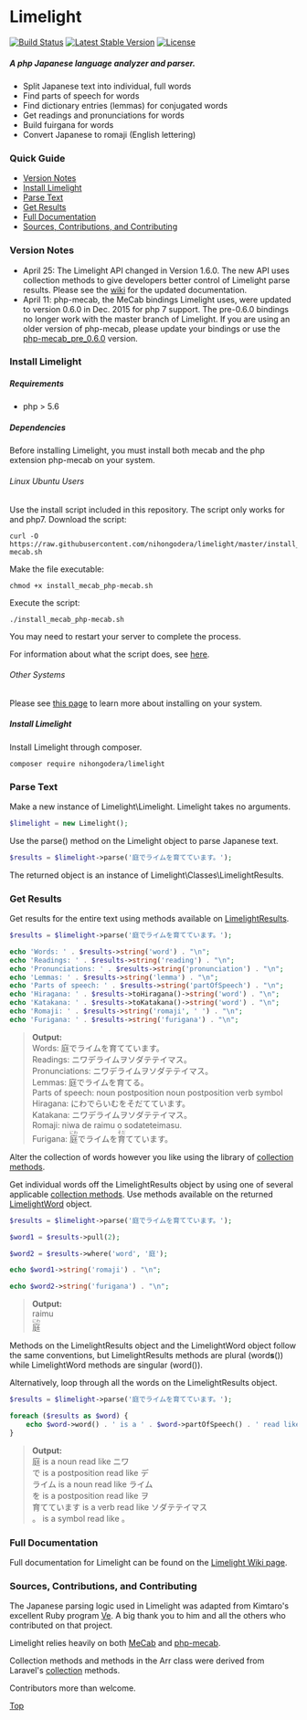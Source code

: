 # Limelight   
[![Build Status](https://travis-ci.org/nihongodera/limelight.svg?branch=master)](https://travis-ci.org/nihongodera/limelight)
[![Latest Stable Version](https://poser.pugx.org/nihongodera/limelight/version.svg)](//packagist.org/packages/nihongodera/limelight) 
[![License](https://poser.pugx.org/nihongodera/limelight/license.svg)](//packagist.org/packages/nihongodera/limelight)  
##### A php Japanese language analyzer and parser.  
  - Split Japanese text into individual, full words
  - Find parts of speech for words
  - Find dictionary entries (lemmas) for conjugated words
  - Get readings and pronunciations for words
  - Build fuirgana for words
  - Convert Japanese to romaji (English lettering)

### Quick Guide
  - [Version Notes](#version-notes)
  - [Install Limelight](#install-limelight)
  - [Parse Text](#parse-text)
  - [Get Results](#get-results)
  - [Full Documentation](#full-documentation)
  - [Sources, Contributions, and Contributing](#sources-contributions-and-contributing)

### Version Notes
  - April 25: The Limelight API changed in Version 1.6.0. The new API uses collection methods to give developers better control of Limelight parse results. Please see the [wiki](https://github.com/nihongodera/limelight/wiki) for the updated documentation.
  - April 11: php-mecab, the MeCab bindings Limelight uses, were updated to version 0.6.0 in Dec. 2015 for php 7 support. The pre-0.6.0 bindings no longer work with the master branch of Limelight. If you are using an older version of php-mecab, please update your bindings or use the [php-mecab_pre_0.6.0](https://github.com/nihongodera/limelight/tree/php-mecab_pre_0.6.0) version.

### Install Limelight
##### Requirements
  - php > 5.6

##### Dependencies
Before installing Limelight, you must install both mecab and the php extension php-mecab on your system.   

###### Linux Ubuntu Users
Use the install script included in this repository. The script only works for and php7.
Download the script:
```
curl -O https://raw.githubusercontent.com/nihongodera/limelight/master/install_mecab_php-mecab.sh
```
Make the file executable:
```
chmod +x install_mecab_php-mecab.sh
```
Execute the script:
```
./install_mecab_php-mecab.sh
```
You may need to restart your server to complete the process.  
    
For information about what the script does, see [here](https://github.com/nihongodera/limelight/wiki/Install-Script).

###### Other Systems

Please see [this page](https://github.com/nihongodera/php-mecab-documentation) to learn more about installing on your system.   
    
##### Install Limelight
Install Limelight through composer.
```
composer require nihongodera/limelight
```

### Parse Text
Make a new instance of Limelight\Limelight.  Limelight takes no arguments.
```php
$limelight = new Limelight();
```

Use the parse() method on the Limelight object to parse Japanese text.
```php
$results = $limelight->parse('庭でライムを育てています。');
```
The returned object is an instance of Limelight\Classes\LimelightResults.

### Get Results
Get results for the entire text using methods available on [LimelightResults](https://github.com/nihongodera/limelight/wiki/LimelightResults).
```php
$results = $limelight->parse('庭でライムを育てています。');

echo 'Words: ' . $results->string('word') . "\n";
echo 'Readings: ' . $results->string('reading') . "\n";
echo 'Pronunciations: ' . $results->string('pronunciation') . "\n";
echo 'Lemmas: ' . $results->string('lemma') . "\n";
echo 'Parts of speech: ' . $results->string('partOfSpeech') . "\n";
echo 'Hiragana: ' . $results->toHiragana()->string('word') . "\n";
echo 'Katakana: ' . $results->toKatakana()->string('word') . "\n";
echo 'Romaji: ' . $results->string('romaji', ' ') . "\n";
echo 'Furigana: ' . $results->string('furigana') . "\n";
```
> **Output:**    
> Words: 庭でライムを育てています。   
> Readings: ニワデライムヲソダテテイマス。   
> Pronunciations: ニワデライムヲソダテテイマス。   
> Lemmas: 庭でライムを育てる。   
> Parts of speech: noun postposition noun postposition verb symbol   
> Hiragana: にわでらいむをそだてています。   
> Katakana: ニワデライムヲソダテテイマス。  
> Romaji: niwa de raimu o sodateteimasu.   
> Furigana: <ruby><rb>庭</rb><rp>(</rp><rt>にわ</rt><rp>)</rp></ruby>でライムを<ruby><rb>育</rb><rp>(</rp><rt>そだ</rt><rp>)</rp></ruby>てています。   
       
Alter the collection of words however you like using the library of [collection methods](https://github.com/nihongodera/limelight/wiki/Collection-Methods).
     
Get individual words off the LimelightResults object by using one of several applicable [collection methods](https://github.com/nihongodera/limelight/wiki/Collection-Methods). Use methods available on the returned [LimelightWord](https://github.com/nihongodera/limelight/wiki/LimelightWord) object.
```php
$results = $limelight->parse('庭でライムを育てています。');

$word1 = $results->pull(2);

$word2 = $results->where('word', '庭');

echo $word1->string('romaji') . "\n";

echo $word2->string('furigana') . "\n";
```
> **Output:**  
> raimu   
> <ruby>庭<rt>にわ</rt></ruby>   
   
Methods on the LimelightResults object and the LimelightWord object follow the same conventions, but LimelightResults methods are plural (word**s**()) while LimelightWord methods are singular (word()).
  
Alternatively, loop through all the words on the LimelightResults object.
```php
$results = $limelight->parse('庭でライムを育てています。');

foreach ($results as $word) {
    echo $word->word() . ' is a ' . $word->partOfSpeech() . ' read like ' . $word->reading() . "\n";
}
```
> **Output:**    
> 庭 is a noun read like ニワ   
> で is a postposition read like デ   
> ライム is a noun read like ライム   
> を is a postposition read like ヲ   
> 育てています is a verb read like ソダテテイマス   
> 。 is a symbol read like 。   
   
### Full Documentation

Full documentation for Limelight can be found on the [Limelight Wiki page](https://github.com/nihongodera/limelight/wiki).

### Sources, Contributions, and Contributing

The Japanese parsing logic used in Limelight was adapted from Kimtaro's excellent Ruby program [Ve](https://github.com/Kimtaro/ve).  A big thank you to him and all the others who contributed on that project. 
   
Limelight relies heavily on both [MeCab](http://taku910.github.io/mecab/) and [php-mecab](https://github.com/rsky/php-mecab).
     
Collection methods and methods in the Arr class were derived from Laravel's [collection](https://github.com/illuminate/support/blob/master/Collection.php) methods.
    
Contributors more than welcome.
  
[Top](#contents)
